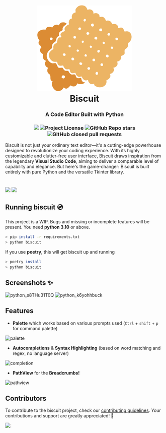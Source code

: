 <h1 align="center">
    <img src="./logo.svg" width=300><br>Biscuit
</h1>
<h3 align="center">
    A Code Editor Built with Python
</h3>
<h3 align="center">
  <img src=https://forthebadge.com/images/badges/made-with-python.svg height=28> 
  <img alt="Project License" src="https://img.shields.io/github/license/billyeatcookies/Biscuit?style=for-the-badge"> 
  <img alt="GitHub Repo stars" src="https://img.shields.io/github/stars/billyeatcookies/Biscuit?style=for-the-badge"> 
  <img alt="GitHub closed pull requests" src="https://img.shields.io/github/issues-pr-closed-raw/billyeatcookies/Biscuit?style=for-the-badge">
</h3>
Biscuit is not just your ordinary text editor—it's a cutting-edge powerhouse designed to revolutionize your coding experience. With its highly customizable and clutter-free user interface, Biscuit draws inspiration from the legendary <b>Visual Studio Code</b>, aiming to deliver a comparable level of capability and elegance. But here's the game-changer: Biscuit is built entirely with pure Python and the versatile Tkinter library.
<h1></h1>
<h3>
    <img src=https://github.com/billyeatcookies/Biscuit/assets/70792552/0e596550-22fe-42bc-a4e7-7e028155387a />
    <img src=https://github.com/billyeatcookies/Biscuit/assets/70792552/ce31691d-a45d-442c-9f54-16cebe02ef7a />
</h3>

## Running biscuit 💿
This project is a WIP. Bugs and missing or incomplete features will be present.
You need **python 3.10** or above. 
```bash
> pip install -r requirements.txt
> python biscuit
```
If you use **poetry**, this will get biscuit up and running
```bash
> poetry install
> python biscuit
```

## Screenshots ✨
![python_s8THu31T0Q](https://github.com/billyeatcookies/Biscuit/assets/70792552/032fac52-3f2f-4b1e-8908-a7b7c42aee13)
![python_k6yohhbuck](https://github.com/billyeatcookies/Biscuit/assets/70792552/e34ae3ca-7767-4210-a446-41a517af0e76)

## Features
- **Palette** which works based on various prompts used 
  (`Ctrl` + `shift` + `p` for command palette)

![palette](https://imgur.com/8gKyeks.jpg)

- **Autocompletions** & **Syntax Highlighting** (based on word matching and regex, no language server)

![completion](https://github.com/billyeatcookies/Biscuit/assets/70792552/08fe5cbf-81d7-4770-8a80-d70821bf96c9)

- **PathView** for the **Breadcrumbs!**

![pathview](https://imgur.com/CztWtni.jpg)



## Contributors
To contribute to the biscuit project, check our [contributing guidelines](./CONTRIBUTING.md). Your contributions and support are greatly appreciated! 🧡 

<a href="https://github.com/billyeatcookies/biscuit/graphs/contributors">
  <img src="https://contrib.rocks/image?repo=billyeatcookies/biscuit" />
</a>
